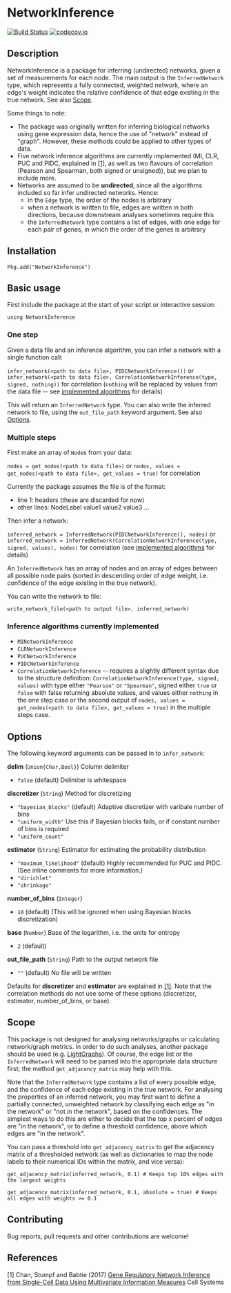# NetworkInference

[![Build Status](https://travis-ci.org/Tchanders/NetworkInference.jl.svg?branch=master)](https://travis-ci.org/Tchanders/NetworkInference.jl)
[![codecov.io](http://codecov.io/github/Tchanders/NetworkInference.jl/coverage.svg?branch=master)](http://codecov.io/github/Tchanders/NetworkInference.jl?branch=master)

## Description

NetworkInference is a package for inferring (undirected) networks, given a set of measurements for each node. The main output is the `InferredNetwork` type, which represents a fully connected, weighted network, where an edge's weight indicates the relative confidence of that edge existing in the true network. See also [Scope](#scope).

Some things to note:
* The package was originally written for inferring biological networks using gene expression data, hence the use of "network" instead of "graph". However, these methods could be applied to other types of data.
* Five network inference algorithms are currently implemented (MI, CLR, PUC and PIDC, explained in [[1]](#references), as well as two flavours of correlation (Pearson and Spearman, both signed or unsigned)), but we plan to include more.
* Networks are assumed to be __undirected__, since all the algorithms included so far infer undirected networks. Hence:
	* in the `Edge` type, the order of the nodes is arbitrary
	* when a network is written to file, edges are written in both directions, because downstream analyses sometimes require this
	* the `InferredNetwork` type contains a list of edges, with one edge for each pair of genes, in which the order of the genes is arbitrary

## Installation

`Pkg.add("NetworkInference")`

## Basic usage

First include the package at the start of your script or interactive session:

`using NetworkInference`

### One step

Given a data file and an inference algorithm, you can infer a network with a single function call:

`infer_network(<path to data file>, PIDCNetworkInference())`
or
`infer_network(<path to data file>, CorrelationNetworkInference(type, signed, nothing))` for correlation (`nothing` will be replaced by values from the data file -- see [implemented algorithms](#Inference-algorithms-currently-implemented) for details)

This will return an `InferredNetwork` type. You can also write the inferred network to file, using the `out_file_path` keyword argument. See also [Options](#options).

### Multiple steps

First make an array of `Node`s from your data:

`nodes = get_nodes(<path to data file>)`
or
`nodes, values = get_nodes(<path to data file>, get_values = true)` for correlation

Currently the package assumes the file is of the format:
* line 1: headers (these are discarded for now)
* other lines: NodeLabel value1 value2 value3 ...

Then infer a network:

`inferred_network = InferredNetwork(PIDCNetworkInference(), nodes)`
or
`inferred_network = InferredNetwork(CorrelationNetworkInference(type, signed, values), nodes)` for correlation (see [implemented algorithms](#Inference-algorithms-currently-implemented) for details)

An `InferredNetwork` has an array of nodes and an array of edges between all possible node pairs (sorted in descending order of edge weight, i.e. confidence of the edge existing in the true network).

You can write the network to file:

`write_network_file(<path to output file>, inferred_network)`

### Inference algorithms currently implemented

* `MINetworkInference`
* `CLRNetworkInference`
* `PUCNetworkInference`
* `PIDCNetworkInference`
* `CorrelationNetworkInference` -- requires a slightly different syntax due to the structure definition: `CorrelationNetworkInference(type, signed, values)` with type either `"Pearson"` or `"Spearman"`, signed either `true` or `false` with false returning absolute values, and values either `nothing` in the one step case or the second output of `nodes, values = get_nodes(<path to data file>, get_values = true)` in the multiple steps case.

## Options

The following keyword arguments can be passed in to `infer_network`:

**delim** (`Union{Char,Bool}`) Column delimiter
* `false` (default) Delimiter is whitespace

**discretizer** (`String`) Method for discretizing
* `"bayesian_blocks"` (default) Adaptive discretizer with varibale number of bins
* `"uniform_width"` Use this if Bayesian blocks fails, or if constant number of bins is required
* `"uniform_count"`

**estimator** (`String`) Estimator for estimating the probability distribution
* `"maximum_likelihood"` (default) Highly recommended for PUC and PIDC. (See inline comments for more information.)
* `"dirichlet"`
* `"shrinkage"`

**number_of_bins** (`Integer`)
* `10` (default)
(This will be ignored when using Bayesian blocks discretization)

**base** (`Number`) Base of the logarithm, i.e. the units for entropy
* `2` (default)

**out_file_path** (`String`) Path to the output network file
* `""` (default) No file will be written

Defaults for **discretizer** and **estimator** are explained in [[1]](#references). Note that the correlation methods do not use some of these options (discretizer, estimator, number_of_bins, or base).

## Scope

This package is not designed for analysing networks/graphs or calculating network/graph metrics. In order to do such analyses, another package should be used (e.g. [LightGraphs](https://github.com/JuliaGraphs/LightGraphs.jl)). Of course, the edge list or the `InferredNetwork` will need to be parsed into the appropriate data structure first; the method `get_adjacency_matrix` may help with this.

Note that the `InferredNetwork` type contains a list of every possible edge, and the confidence of each edge existing in the true network. For analysing the properties of an inferred network, you may first want to define a partially connected, unweighted network by classifying each edge as "in the network" or "not in the network", based on the confidences. The simplest ways to do this are either to decide that the top x percent of edges are "in the network", or to define a threshold confidence, above which edges are "in the network".

You can pass a threshold into `get_adjacency_matrix` to get the adjacency matrix of a thresholded network (as well as dictionaries to map the node labels to their numerical IDs within the matrix, and vice versa):

`get_adjacency_matrix(inferred_network, 0.1) # Keeps top 10% edges with the largest weights`

`get_adjacency_matrix(inferred_network, 0.1, absolute = true) # Keeps all edges with weights >= 0.1`

## Contributing

Bug reports, pull requests and other contributions are welcome!

## References

[1] Chan, Stumpf and Babtie (2017) [Gene Regulatory Network Inference from Single-Cell Data Using Multivariate Information Measures](http://www.cell.com/cell-systems/fulltext/S2405-4712(17)30386-1) Cell Systems
